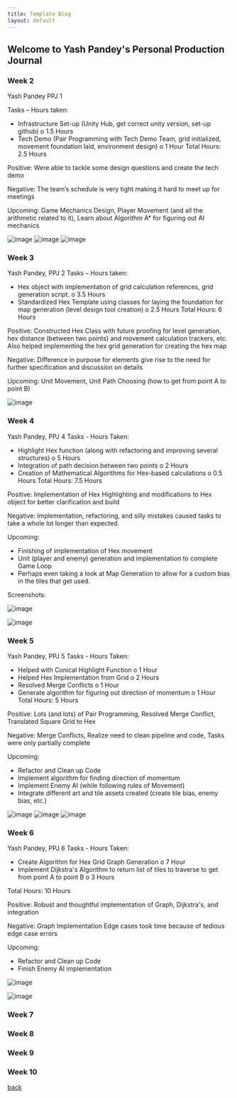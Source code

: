 ```yaml
---
title: Template Blog
layout: default
---
```


## Welcome to Yash Pandey's Personal Production Journal

### Week 2
Yash Pandey PPJ 1

Tasks – Hours taken:
-	Infrastructure Set-up (Unity Hub, get correct unity version, set-up github)
o	1.5 Hours
-	Tech Demo (Pair Programming with Tech Demo Team, grid initialized, movement foundation laid, environment design)
o	1 Hour
Total Hours: 2.5 Hours

Positive: Were able to tackle some design questions and create the tech demo

Negative: The team’s schedule is very tight making it hard to meet up for meetings

Upcoming: Game Mechanics Design, Player Movement (and all the arithmetic related to it), Learn about Algorithm A* for figuring out AI mechanics


![image](https://user-images.githubusercontent.com/39490762/114806322-8fd70c80-9d72-11eb-8a57-ea4659fd6558.png)
![image](https://user-images.githubusercontent.com/39490762/114806339-9796b100-9d72-11eb-99a5-a5e611054354.png)
![image](https://user-images.githubusercontent.com/39490762/114806345-99607480-9d72-11eb-8890-702de08b7aa3.png)

### Week 3
Yash Pandey, PPJ 2
Tasks – Hours taken:
-	Hex object with implementation of grid calculation references, grid generation script.
o	3.5 Hours
-	Standardized Hex Template using classes for laying the foundation for map generation (level design tool creation)
o	2.5 Hours
Total Hours: 6 Hours

Positive: Constructed Hex Class with future proofing for level generation, hex distance (between two points) and movement calculation trackers, etc. Also helped implementing the hex grid generation for creating the hex map

Negative: Difference in purpose for elements give rise to the need for further specification and discussion on details

Upcoming: Unit Movement, Unit Path Choosing (how to get from point A to point B)



![image](https://user-images.githubusercontent.com/39490762/115772490-2d3acd80-a37d-11eb-9a70-d568f68a69f5.png)

### Week 4
Yash Pandey, PPJ 4
Tasks - Hours Taken:
- Highlight Hex function (along with refactoring and improving several structures)
o 5 Hours
- Integration of path decision between two points
o 2 Hours
- Creation of Mathematical Algorithms for Hex-based calculations
o 0.5 Hours
Total Hours: 7.5 Hours

Positive: Implementation of Hex Highlighting and modifications to Hex object for better clarification and build

Negative: Implementation, refactoring, and silly mistakes caused tasks to take a whole lot longer than expected. 

Upcoming: 
- Finishing of implementation of Hex movement
- Unit (player and enemy) generation and implementation to complete Game Loop
- Perhaps even taking a look at Map Generation to allow for a custom bias in the tiles that get used.

Screenshots:


![image](https://user-images.githubusercontent.com/50269613/116589116-4e09a280-a8ea-11eb-923d-2afcaa826eb0.png)


![image](https://user-images.githubusercontent.com/50269613/116589718-edc73080-a8ea-11eb-83a9-fd8bdde51ef9.png)

### Week 5
Yash Pandey, PPJ 5
Tasks - Hours Taken:
- Helped with Conical Highlight Function
o 1 Hour
- Helped Hex Implementation from Grid
o 2 Hours
- Resolved Merge Conflicts
o 1 Hour
- Generate algorithm for figuring out direction of momentum
o 1 Hour
Total Hours: 5 Hours

Positive: Lots (and lots) of Pair Programming, Resolved Merge Conflict, Translated Square Grid to Hex

Negative: Merge Conflicts, Realize need to clean pipeline and code, Tasks were only partially complete

Upcoming: 
- Refactor and Clean up Code
- Implement algorithm for finding direction of momentum
- Implement Enemy AI (while following rules of Movement)
- Integrate different art and tile assets created (create tile bias, enemy bias, etc.)


![image](https://user-images.githubusercontent.com/50269613/117350646-cdfbb380-ae7a-11eb-86d6-84e567c0bf9b.png)
![image](https://user-images.githubusercontent.com/50269613/117351136-5b3f0800-ae7b-11eb-93a1-4389458d45e3.png)
![image](https://user-images.githubusercontent.com/50269613/117351241-7873d680-ae7b-11eb-8be0-809729e8ce1b.png)

### Week 6

Yash Pandey, PPJ 6
Tasks - Hours Taken:
- Create Algorithm for Hex Grid Graph Generation
o 7 Hour
- Implement Dijkstra's Algorithm to return list of tiles to traverse to get from point A to point B
o 3 Hours

Total Hours: 10 Hours

Positive: Robust and thoughtful implementation of Graph, Dijkstra's, and integration

Negative: Graph Implementation Edge cases took time because of tedious edge case errors

Upcoming: 
- Refactor and Clean up Code
- Finish Enemy AI implementation

![image](https://user-images.githubusercontent.com/50269613/118175899-b2eeed80-b3fe-11eb-8c13-b774f8e5654b.png)

![image](https://user-images.githubusercontent.com/50269613/118175923-bda98280-b3fe-11eb-8953-78d7b1a3dd9b.png)


### Week 7

### Week 8

### Week 9

### Week 10

[back](Blogs.html)
